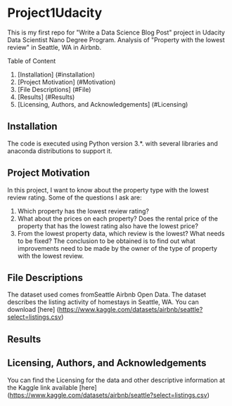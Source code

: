 # Project1Udacity
This is my first repo for "Write a Data Science Blog Post" project in Udacity Data Scientist Nano Degree Program. 
Analysis of "Property with the lowest review" in Seattle, WA in Airbnb.

Table of Content
1. [Installation] (#installation)
2. [Project Motivation] (#Motivation)
3. [File Descriptions] (#File)
4. [Results] (#Results)
5. [Licensing, Authors, and Acknowledgements] (#Licensing)

## Installation <a name="installation"></a>
The code is executed using Python version 3.*. with several libraries and anaconda distributions to support it.

## Project Motivation <a name="Motivation"></a>
In this project, I want to know about the property type with the lowest review rating. Some of the questions I ask are:
1. Which property has the lowest review rating?
2. What about the prices on each property? Does the rental price of the property that has the lowest rating also have the lowest price?
3. From the lowest property data, which review is the lowest? What needs to be fixed?
The conclusion to be obtained is to find out what improvements need to be made by the owner of the type of property with the lowest review.

## File Descriptions <a name="File"></a>
The dataset used comes fromSeattle Airbnb Open Data. The dataset describes the listing activity of homestays in Seattle, WA. You can download [here] (https://www.kaggle.com/datasets/airbnb/seattle?select=listings.csv)

## Results <a name="Results"></a>

## Licensing, Authors, and Acknowledgements <a name="Licensing"></a>
You can find the Licensing for the data and other descriptive information at the Kaggle link available [here] (https://www.kaggle.com/datasets/airbnb/seattle?select=listings.csv)
